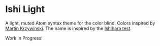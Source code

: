 # Ishi Light
A light, muted Atom syntax theme for the color blind. Colors inspired by [Martin Krzywinski](http://mkweb.bcgsc.ca/colorblind/). The name is inspired by the [Ishihara test](https://en.wikipedia.org/wiki/Ishihara_color_test_plate).

Work in Progress!
